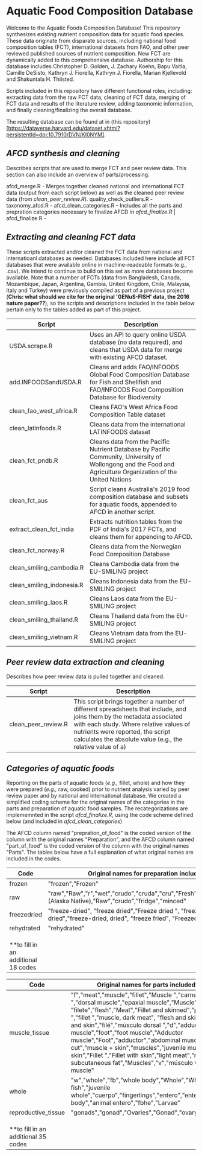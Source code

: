 # **Aquatic Food Composition Database**

Welcome to the Aquatic Foods Composition Database! This repository synthesizes existing nutrient composition data for aquatic food species. These data originate from disparate sources, including national food composition tables (FCT), international datasets from FAO, and other peer reviewed published sources of nutrient composition. New FCT are dynamically added to this comprehensive database. Authorship for this database includes Christopher D. Golden, J. Zachary Koehn, Bapu Vaitla, Camille DeSisto, Kathryn J. Fiorella, Kathryn J. Fiorella, Marian Kjellevold and Shakuntala H. Thilsted. 

Scripts included in this repository have different functional roles, including: extracting data from the raw FCT data, cleaning of FCT data, merging of FCT data and results of the literature review, adding taxonomic information, and finally cleaning/finalizing the overall database. 

The resulting database can be found at in (this repository)[https://dataverse.harvard.edu/dataset.xhtml?persistentId=doi:10.7910/DVN/KI0NYM].



## *AFCD synthesis and cleaning*
Describes scripts that are used to merge FCT and peer review data. This section can also include an overview of parts/processing. 

afcd_merge.R - Merges together cleaned national and international FCT data (output from each script below) as well as the cleaned peer review data (from *clean_peer_review.R*).
quality_check_outliers.R - 
taxonomy_afcd.R -
afcd_clean_categories.R - Includes all the parts and prepration categories necessary to finalize AFCD in *afcd_finalize.R* |
afcd_finalize.R - 


## *Extracting and cleaning FCT data*

These scripts extracted and/or cleaned the FCT data from national and internatioanl databases as needed. Databases included here include all FCT databases that were available online in machine-readeable formats (e.g., .csv). We intend to continue to build on this set as more databases become available. Note that a number of FCTs (data from Bangladesh, Canada, Mozambique, Japan, Argentina, Gambia, United Kingdom, Chile, Malaysia, Italy and Turkey) were previously compiled as part of a previous project (**Chris: what should we cite for the original 'GENuS-FISH' data, the 2016 nature paper??**), so the scripts and descriptions included in the table below pertain only to the tables added as part of this project. 

| Script | Description |
| --- | --- |
| USDA.scrape.R | Uses an API to query online USDA database (no data required), and cleans that USDA data for merge with existing AFCD dataset. |
| add.INFOODSandUSDA.R | Cleans and adds FAO/INFOODS Global Food Composition Database for Fish and Shellfish and FAO/INFOODS Food Composition Database for Biodiversity  |
| clean_fao_west_africa.R | Cleans FAO's West Africa Food Composition Table dataset |
| clean_latinfoods.R | Cleans data from the international LATINFOODS dataset |
| clean_fct_pndb.R | Cleans data from the Pacific Nutrient Database by Pacific Community, University of Wollongong and the Food and Agriculture Organization of the United Nations |
| clean_fct_aus | Script cleans Australia's 2019 food composition database and subsets for aquatic foods, appended to AFCD in another script. |
| extract_clean_fct_india | Extracts nutrition tables from the PDF of India's 2017 FCTs, and cleans them for appending to AFCD. |
| clean_fct_norway.R | Cleans data from the Norwegian Food Composition Database |
| clean_smiling_cambodia.R | Cleans Cambodia data from the EU-SMILING project |
| clean_smiling_indonesia.R | Cleans Indonesia data from the EU-SMILING project |
| clean_smiling_laos.R | Cleans Laos data from the EU-SMILING project |
| clean_smiling_thailand.R | Cleans Thailand data from the EU-SMILING project |
| clean_smiling_vietnam.R | Cleans Vietnam data from the EU-SMILING project |


## *Peer review data extraction and cleaning*
Describes how peer review data is pulled together and cleaned.

| Script | Description |
| --- | --- |
| clean_peer_review.R | This script brings together a number of different spreadsheets that include, and joins them by the metadata associated with each study. Where relative values of nutrients were reported, the script calculates the absolute value (e.g., the relative value of a) |



## *Categories of aquatic foods*
Reporting on the parts of aquatic foods (*e.g.,* fillet, whole) and how they were prepared (*e.g.,* raw, cooked) prior to nutrient analysis varied by peer review paper and by national and international database. We created a simplified coding scheme for the original names of the categories in the parts and preparation of aquatic food samples. The recategorizations are implememnted in the script *afcd_finalize.R*, using the code scheme defined below (and included in *afcd_clean_categories*)

The AFCD column named "prepration_of_food" is the coded version of the column with the original names "Preparation", and the AFCD column named "part_of_food" is the coded version of the column with the original names "Parts". The tables below have a full explanation of what original names are included in the codes. 


| Code | Original names for preparation included in code |
| --- | --- |
| frozen | "frozen","Frozen" |
| raw | "raw","Raw","r","wet","crudo","cruda","cru","Fresh","flesh","flesh","sa","raw (Alaska Native),"Raw","crudo","fridge","minced" |
| freezedried | "freeze-dried", "freeze dried","Freeze dried ", "freezedried","Freeze-dried","freeze-dried, dried", "freeze fried", "Freezedried" |
| rehydrated | "rehydrated" |
|  |  |
|  |  |
|  |  |
| **to fill in an additional 18 codes |  |


| Code | Original names for parts included in code |
| --- | --- |
| muscle_tissue | "f","meat","muscle","fillet","Muscle ","carne","muscle ","dorsal muscle","epaxial muscle","Muscle","soft tissue", "filete","flesh","Meat","Fillet and skinned","pulpa","meat ","fillet ","muscle, dark meat", "flesh and skin","fs","Muscle and skin","filé","músculo dorsal ","d","adductor muscle","foot","foot muscle","Adductor muscle","Foot","adductor","abdominal muscle","middle cut","muscle + skin","muscles","juvenile muscle","breast","f, skin","Fillet ","Fillet with skin","light meat","meat + subcutaneous fat","Muscles","v","músculo ventral","tail muscle" |
| whole | "w","whole","fb","whole body","Whole","Whole fish","juvenile whole","cuerpo","fingerlings","entero","entera","fhb","Whole body","animal entero","fbhe","Larvae" |
| reproductive_tissue | "gonads","gonad","Ovaries","Gonad","ovary","Gonads" |
|  |  |
|  |  |
|  |  |
| **to fill in an additional 35 codes |  |

